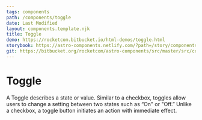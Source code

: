 ```yaml
---
tags: components
path: /components/toggle
date: Last Modified
layout: components.template.njk
title: Toggle
demo: https://rocketcom.bitbucket.io/html-demos/toggle.html
storybook: https://astro-components.netlify.com/?path=/story/components-toggle--toggle
git: https://bitbucket.org/rocketcom/astro-components/src/master/src/components/rux-toggle/
---
```


# Toggle

A Toggle describes a state or value. Similar to a checkbox, toggles allow users to change a setting between two states such as “On" or "Off.” Unlike a checkbox, a toggle button initiates an action with immediate effect.
